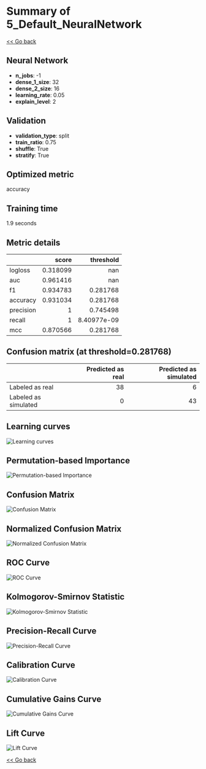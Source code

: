 # Summary of 5_Default_NeuralNetwork

[<< Go back](../README.md)


## Neural Network
- **n_jobs**: -1
- **dense_1_size**: 32
- **dense_2_size**: 16
- **learning_rate**: 0.05
- **explain_level**: 2

## Validation
 - **validation_type**: split
 - **train_ratio**: 0.75
 - **shuffle**: True
 - **stratify**: True

## Optimized metric
accuracy

## Training time

1.9 seconds

## Metric details
|           |    score |     threshold |
|:----------|---------:|--------------:|
| logloss   | 0.318099 | nan           |
| auc       | 0.961416 | nan           |
| f1        | 0.934783 |   0.281768    |
| accuracy  | 0.931034 |   0.281768    |
| precision | 1        |   0.745498    |
| recall    | 1        |   8.40977e-09 |
| mcc       | 0.870566 |   0.281768    |


## Confusion matrix (at threshold=0.281768)
|                      |   Predicted as real |   Predicted as simulated |
|:---------------------|--------------------:|-------------------------:|
| Labeled as real      |                  38 |                        6 |
| Labeled as simulated |                   0 |                       43 |

## Learning curves
![Learning curves](learning_curves.png)

## Permutation-based Importance
![Permutation-based Importance](permutation_importance.png)
## Confusion Matrix

![Confusion Matrix](confusion_matrix.png)


## Normalized Confusion Matrix

![Normalized Confusion Matrix](confusion_matrix_normalized.png)


## ROC Curve

![ROC Curve](roc_curve.png)


## Kolmogorov-Smirnov Statistic

![Kolmogorov-Smirnov Statistic](ks_statistic.png)


## Precision-Recall Curve

![Precision-Recall Curve](precision_recall_curve.png)


## Calibration Curve

![Calibration Curve](calibration_curve_curve.png)


## Cumulative Gains Curve

![Cumulative Gains Curve](cumulative_gains_curve.png)


## Lift Curve

![Lift Curve](lift_curve.png)



[<< Go back](../README.md)
